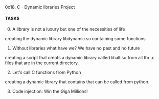 0x18. C - Dynamic libraries Project

#### TASKS

0. A library is not a luxury but one of the necessities of life

creating the dynamic library libdynamic.so containing some functions


1. Without libraries what have we? We have no past and no future

creating a script that creats a dynamic library called liball.so from all thr .c files that are in the current directory.


2. Let's call C functions from Python

creating a dynamic library that contains that can be called from python.


3. Code injection: Win the Giga Millions!


